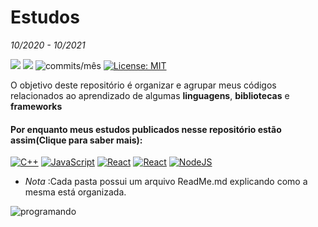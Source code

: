 # Estudos
*10/2020 - 10/2021*

<img src="https://img.shields.io/github/languages/count/Pereira-Araujo/Estudos?style=flat-square"/> <img src="https://img.shields.io/github/last-commit/Pereira-Araujo/Estudos?style=flat-square"/> <img alt="commits/mês" src="https://img.shields.io/github/commit-activity/m/Pereira-Araujo/Estudos?style=flat-square"/> [![License: MIT](https://img.shields.io/badge/License-MIT-yellow.svg)](https://opensource.org/licenses/MIT)


O objetivo deste repositório é organizar e agrupar meus códigos relacionados ao aprendizado de algumas **linguagens**, **bibliotecas** e **frameworks**

#### Por enquanto meus estudos publicados nesse repositório estão assim(Clique para saber mais):

   <a href="https://github.com/Pereira-Araujo/Estudos/tree/main/C%2B%2B_learning"><img alt="C++" src="https://img.shields.io/badge/c++%20-%2300599C.svg?&style=for-the-badge&logo=c%2B%2B&ogoColor=white"/></a>
  <a href="https://github.com/Pereira-Araujo/Estudos/tree/main/Js_learning"><img alt="JavaScript" src="https://img.shields.io/badge/javascript%20-%23323330.svg?&style=for-the-badge&logo=javascript&logoColor=%23F7DF1E"/></a>
   <a href="https://github.com/Pereira-Araujo/Estudos/tree/main/React_Js_learning"><img alt="React" src="https://img.shields.io/badge/react%20-%2320232a.svg?&style=for-the-badge&logo=react&logoColor=%2361DAFB"/></a>
  <a href="https://github.com/Pereira-Araujo/Estudos/tree/main/Solidity_learning"><img alt="React" src="https://img.shields.io/badge/solidity%20-%2320232a.svg?style=for-the-badge&logo=solidity&appveyor"/></a>
  <a href="https://github.com/Pereira-Araujo/Estudos/tree/main/Node_learning"><img alt="NodeJS" src="https://img.shields.io/badge/node.js%20-%2343853D.svg?&style=for-the-badge&logo=node.js&logoColor=white"/></a>


- *Nota* :Cada pasta possui um arquivo ReadMe.md explicando como a mesma está organizada.


 <img src="https://i.kym-cdn.com/photos/images/newsfeed/001/021/951/101.gif" alt="programando"/>


